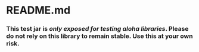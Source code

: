 # README.md

### This test jar is *only exposed for testing aloha libraries*.  Please do not rely on this library to remain stable.  Use this at your own risk.
